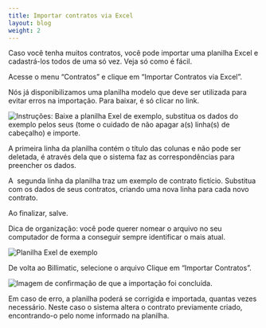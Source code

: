 ```yaml
---
title: Importar contratos via Excel
layout: blog
weight: 2
---
```

<!--StartFragment-->

Caso você tenha muitos contratos, você pode importar uma planilha Excel e cadastrá-los todos de uma só vez. Veja só como é fácil.

Acesse o menu “Contratos” e clique em “Importar Contratos via Excel”.

Nós já disponibilizamos uma planilha modelo que deve ser utilizada para evitar erros na importação. Para baixar, é só clicar no link.

<!--EndFragment-->

![Instruções: Baixe a planilha Exel de exemplo, substitua os dados do exemplo pelos seus (tome o cuidado de não apagar a(s) linha(s) de cabeçalho) e importe.](/images/uploads/importar-contratos-via-excel-1.png "Importar contratos via Excel - 1")

<!--StartFragment-->

A primeira linha da planilha contém o título das colunas e não pode ser deletada, é através dela que o sistema faz as correspondências para preencher os dados.

A  segunda linha da planilha traz um exemplo de contrato fictício. Substitua com os dados de seus contratos, criando uma nova linha para cada novo contrato.

Ao finalizar, salve. 

Dica de organização: você pode querer nomear o arquivo no seu computador de forma a conseguir sempre identificar o mais atual.

<!--EndFragment-->

![Planilha Exel de exemplo](/images/uploads/importar-contratos-via-excel-2.png "Importar contratos via Excel - 2")

<!--StartFragment-->

De volta ao Billimatic, selecione o arquivo Clique em “Importar Contratos”.

<!--EndFragment-->

![Imagem de confirmação de que a importação foi concluída.](/images/uploads/importar-contratos-via-excel-3.png "Importar contratos via Excel - 3")

<!--StartFragment-->

Em caso de erro, a planilha poderá se corrigida e importada, quantas vezes necessário. Neste caso o sistema altera o contrato previamente criado, encontrando-o pelo nome informado na planilha.

<!--EndFragment-->